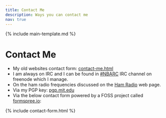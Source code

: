 ```yaml
---
title: Contact Me
description: Ways you can contact me
nav: true
---
```


{% include main-template.md %}

# Contact Me

* My old websites contact form: [contact-me.html](http://m3pgs.weebly.com/contact-me.html)
* I am always on IRC and I can be found in [#NBARC](http://nbarc.weebly.com/irc.html) IRC channel on freenode which I manage.
* On the ham radio frequencies discussed on the [Ham Radio](https://2e0pgs.github.io/hamradio.html) web page.
* Via my PGP key: [pgp.mit.edu](https://pgp.mit.edu/pks/lookup?op=get&search=0x085248F9DA7395E4)
* Via the below contact form powered by a FOSS project called [formspree.io](https://formspree.io/):

{% include contact-form.html %}
